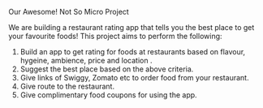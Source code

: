 Our Awesome! Not So Micro Project

We are building a restaurant rating app that tells you the best place to get your favourite foods!
This project aims to perform the following:

1. Build an app to get rating for foods at restaurants based on flavour, hygeine, ambience, price and location .
2. Suggest the best place based on the above criteria.
3. Give links of Swiggy, Zomato etc to order food from your restaurant.
4. Give route to the restaurant.
5. Give complimentary food coupons for using the app.